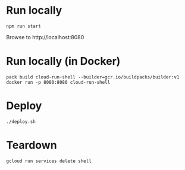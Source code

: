 # Run locally

```
npm run start
```

Browse to http://localhost:8080

# Run locally (in Docker)

```
pack build cloud-run-shell --builder=gcr.io/buildpacks/builder:v1
docker run -p 8080:8080 cloud-run-shell
```

# Deploy

```
./deploy.sh
```

# Teardown

```
gcloud run services delete shell
```
